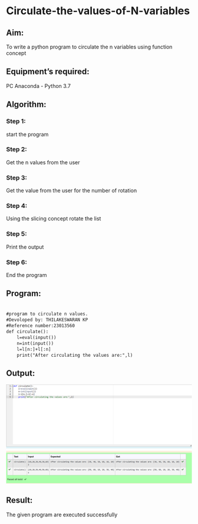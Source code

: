 # Circulate-the-values-of-N-variables
## Aim:
To write a python program to circulate the n variables using function concept
## Equipment’s required:
PC
Anaconda - Python 3.7
## Algorithm: 
### Step 1: 
start the program
### Step 2: 
Get the n values from the user
### Step 3: 
Get the value from the user for the number of rotation
### Step 4: 
Using the slicing concept rotate the list

### Step 5: 
Print the output
### Step 6: 
End the program
## Program:
```

#program to circulate n values.
#Devoloped by: THILAKESWARAN KP
#Reference number:23013560
def circulate():
    l=eval(input())
    n=int(input())
    l=l[n:]+l[:n]
    print("After circulating the values are:",l)
```
## Output:
![output](/circulate%20n%20values.png)
## Result:
The given program are executed successfully